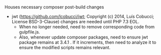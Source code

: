 Houses necessary composer post-build changes

 - jwt (https://github.com/lcobucci/jwt; Copyright (c) 2014, Luís Cobucci; License BSD-3-Clause) changes are needed until PHP 7.3 EOL.
   - When no longer needed, need to remove corresponding code from gulpfile.js.
   - Also, whenever update composer packages, need to ensure jwt package remains
     at 3.4.1 . If it increments, then need to analyze it to ensure the modified
     scripts remains relevant.
